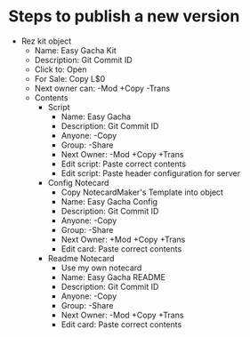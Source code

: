 Steps to publish a new version
==============================

* Rez kit object
    * Name: Easy Gacha Kit
    * Description: Git Commit ID
    * Click to: Open
    * For Sale: Copy L$0
    * Next owner can: -Mod +Copy -Trans
    * Contents
        * Script
            * Name: Easy Gacha
            * Description: Git Commit ID
            * Anyone: -Copy
            * Group: -Share
            * Next Owner: -Mod +Copy +Trans
            * Edit script: Paste correct contents
            * Edit script: Paste header configuration for server
        * Config Notecard
            * Copy NotecardMaker's Template into object
            * Name: Easy Gacha Config
            * Description: Git Commit ID
            * Anyone: -Copy
            * Group: -Share
            * Next Owner: +Mod +Copy +Trans
            * Edit card: Paste correct contents
        * Readme Notecard
            * Use my own notecard
            * Name: Easy Gacha README
            * Description: Git Commit ID
            * Anyone: -Copy
            * Group: -Share
            * Next Owner: -Mod +Copy +Trans
            * Edit card: Paste correct contents
